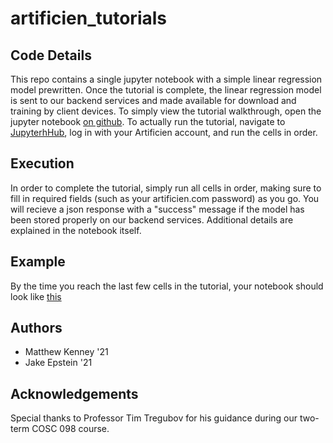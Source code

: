# artificien_tutorials

## Code Details

This repo contains a single jupyter notebook with a simple linear regression model prewritten. Once the tutorial is complete, the linear regression model is sent to our backend services and made available for download and training by client devices. To simply view the tutorial walkthrough, open the jupyter notebook [on github](./tutorials/health-tutorial.ipynb). To actually run the tutorial, navigate to [JupyterhHub](https://jupyter.artificien.com), log in with your Artificien account, and run the cells in order.

## Execution

In order to complete the tutorial, simply run all cells in order, making sure to fill in required fields (such as your artificien.com password) as you go. You will recieve a json response with a "success" message if the model has been stored properly on our backend services. Additional details are explained in the notebook itself.

## Example

By the time you reach the last few cells in the tutorial, your notebook should look like [this](tutorial_sc_example.png)

## Authors

- Matthew Kenney '21
- Jake Epstein '21

## Acknowledgements

Special thanks to Professor Tim Tregubov for his guidance during our two-term COSC 098 course.
